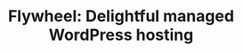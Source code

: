 ---
title: "Flywheel: Delightful managed WordPress hosting"
intro: "Whatever your work environment, Flywheel's powerful WordPress platform removes all the hassles of hosting, streamlines your processes, and lets you get back to doing your best work."
site: Flywheel
link: https://share.getf.ly/m23r4a
category: 
- Hosting
- Wordpress
type: resource
---